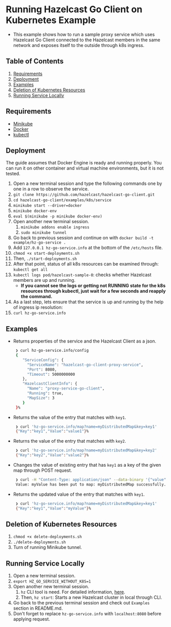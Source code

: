 # Running Hazelcast Go Client on Kubernetes Example
- This example shows how to run a sample proxy service which uses Hazelcast Go Client connected to the Hazelcast members in the same network and exposes itself to the outside through k8s ingress.

## Table of Contents
1. [Requirements](#requirements)
2. [Deployment](#deployment)
3. [Examples](#examples)
4. [Deletion of Kubernetes Resources](#deletion-of-kubernetes-resources)
5. [Running Service Locally](#running-service-locally)

<a name="requirements"></a>
## Requirements
- [Minikube](https://minikube.sigs.k8s.io/docs/start/)
- [Docker](https://www.docker.com/get-started/)
- [kubectl](https://kubernetes.io/docs/tasks/tools/)

<a name="deployment"></a>
## Deployment  
The guide assumes that Docker Engine is ready and running properly. You can run it on other container and virtual machine environments, but it is not tested.
1. Open a new terminal session and type the following commands one by one in a row to observe the service. 
2. `git clone https://github.com/hazelcast/hazelcast-go-client.git`
3. `cd hazelcast-go-client/examples/k8s/service`
4. `minikube start --driver=docker`
5. `minikube docker-env`
6. `eval $(minikube -p minikube docker-env)`
7. Open another new terminal session.
   1. `minikube addons enable ingress`
   2. `sudo minikube tunnel`
8. Go back to previous session and continue on with `docker build -t example/hz-go-service .`
9. Add `127.0.0.1 hz-go-service.info` at the bottom of the `/etc/hosts` file.
10. `chmod +x start-deployments.sh`
11. Then, `./start-deployments.sh`
12. After that point, status of all k8s resources can be examined through: `kubectl get all`
13. `kubectl logs pod/hazelcast-sample-0`: checks whether Hazelcast members are up and running.
    - **If you cannot see the logs or getting not RUNNING state for the k8s resources through kubectl, just wait for a few seconds and reapply the command.**  
14. As a last step, lets ensure that the service is up and running by the help of ingress ip resolution:
15. `curl hz-go-service.info`

<a name="examples"></a>
## Examples
- Returns properties of the service and the Hazelcast Client as a json.
  ```bash
   ❯ curl hz-go-service.info/config
   {
      "ServiceConfig": {
        "ServiceName": "hazelcast-go-client-proxy-service",
        "Port": 8080,
        "Timeout": 5000000000
      },
      "HazelcastClientInfo": {
        "Name": "proxy-service-go-client",
        "Running": true,
        "MapSize": 3
      }
   }%
   ```
- Returns the value of the entry that matches with `key1`.
  ```bash
   ❯ curl 'hz-go-service.info/map?name=myDistributedMap&key=key1'
   {"Key":"key1","Value":"value1"}%
   ```
- Returns the value of the entry that matches with `key2`.
  ```bash
   ❯ curl 'hz-go-service.info/map?name=myDistributedMap&key=key2'
   {"Key":"key2","Value":"value2"}%
   ```
- Changes the value of existing entry that has `key1` as a key of the given map through POST request.
  ```bash
   ❯ curl -H "Content-Type: application/json" --data-binary '{"value": "myValue"}' -X POST 'hz-go-service.info/map?name=myDistributedMap&key=key1'
   Value: myValue has been put to map: myDistributedMap successfully.
   ```
- Returns the updated value of the entry that matches with `key1`.
  ```bash
   ❯ curl 'hz-go-service.info/map?name=myDistributedMap&key=key1'
   {"Key":"key1","Value":"myValue"}%
   ```

<a name="deletion-of-kubernetes-resources"></a>
## Deletion of Kubernetes Resources
1. `chmod +x delete-deployments.sh`
2. `./delete-deployments.sh`
3. Turn of running Minikube tunnel.

<a name="running-service-locally"></a>
## Running Service Locally <a name="running-service-locally"></a>
1. Open a new terminal session.
2. `export HZ_GO_SERVICE_WITHOUT_K8S=1`
3. Open another new terminal session.
   1. `hz` CLI tool is need. For detailed information, [here](https://hazelcast.com/blog/hazelcast-command-line-is-released/). 
   2. Then, `hz start`: Starts a new Hazelcast cluster in local through CLI.
4. Go back to the previous terminal session and check out `Examples` section in README.md.
5. Don't forget to replace `hz-go-service.info` with `localhost:8080` before applying request.